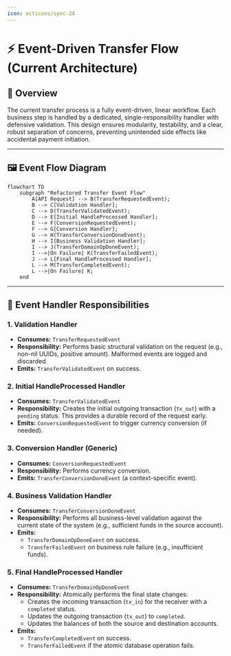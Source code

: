 ```yaml
---
icon: octicons/sync-24
---
```

# ⚡ Event-Driven Transfer Flow (Current Architecture)

## 🏁 Overview

The current transfer process is a fully event-driven, linear workflow. Each business step is handled by a dedicated, single-responsibility handler with defensive validation. This design ensures modularity, testability, and a clear, robust separation of concerns, preventing unintended side effects like accidental payment initiation.

---

## 🖼️ Event Flow Diagram

```mermaid
flowchart TD
    subgraph "Refactored Transfer Event Flow"
        A[API Request] --> B(TransferRequestedEvent);
        B --> C[Validation Handler];
        C --> D(TransferValidatedEvent);
        D --> E[Initial HandleProcessed Handler];
        E --> F(ConversionRequestedEvent);
        F --> G[Conversion Handler];
        G --> H(TransferConversionDoneEvent);
        H --> I[Business Validation Handler];
        I --> J(TransferDomainOpDoneEvent);
        I -->|On Failure| K(TransferFailedEvent);
        J --> L[Final HandleProcessed Handler];
        L --> M(TransferCompletedEvent);
        L -->|On Failure| K;
    end
```

---

## 🧩 Event Handler Responsibilities

### 1. **Validation Handler**

- **Consumes:** `TransferRequestedEvent`
- **Responsibility:** Performs basic structural validation on the request (e.g., non-nil UUIDs, positive amount). Malformed events are logged and discarded.
- **Emits:** `TransferValidatedEvent` on success.

### 2. **Initial HandleProcessed Handler**

- **Consumes:** `TransferValidatedEvent`
- **Responsibility:** Creates the initial outgoing transaction (`tx_out`) with a `pending` status. This provides a durable record of the request early.
- **Emits:** `ConversionRequestedEvent` to trigger currency conversion (if needed).

### 3. **Conversion Handler (Generic)**

- **Consumes:** `ConversionRequestedEvent`
- **Responsibility:** Performs currency conversion.
- **Emits:** `TransferConversionDoneEvent` (a context-specific event).

### 4. **Business Validation Handler**

- **Consumes:** `TransferConversionDoneEvent`
- **Responsibility:** Performs all business-level validation against the current state of the system (e.g., sufficient funds in the source account).
- **Emits:**
  - `TransferDomainOpDoneEvent` on success.
  - `TransferFailedEvent` on business rule failure (e.g., insufficient funds).

### 5. **Final HandleProcessed Handler**

- **Consumes:** `TransferDomainOpDoneEvent`
- **Responsibility:** Atomically performs the final state changes:
  - Creates the incoming transaction (`tx_in`) for the receiver with a `completed` status.
  - Updates the outgoing transaction (`tx_out`) to `completed`.
  - Updates the balances of both the source and destination accounts.
- **Emits:**
  - `TransferCompletedEvent` on success.
  - `TransferFailedEvent` if the atomic database operation fails.
